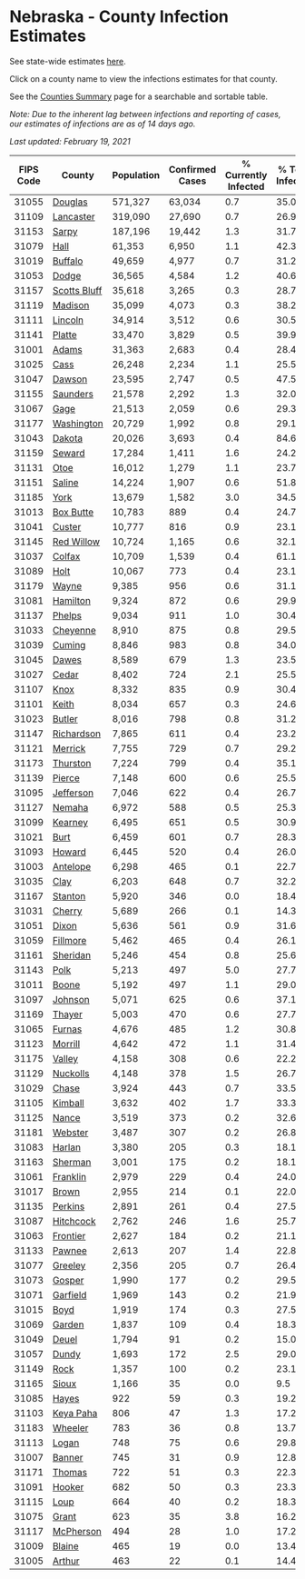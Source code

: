 # Nebraska - County Infection Estimates

See state-wide estimates [here](/infections/us-ne).

Click on a county name to view the infections estimates for that county.

See the [Counties Summary](/infections/summary-counties) page for a searchable and sortable table.

*Note: Due to the inherent lag between infections and reporting of cases, our estimates of infections are as of 14 days ago.*

*Last updated: February 19, 2021*

|   FIPS Code |                       County |   Population |   Confirmed Cases |   % Currently Infected |   % Total Infected |
|-------------|------------------------------|--------------|-------------------|------------------------|--------------------|
|       31055 |           [Douglas](douglas) |      571,327 |            63,034 |                    0.7 |               35.0 |
|       31109 |       [Lancaster](lancaster) |      319,090 |            27,690 |                    0.7 |               26.9 |
|       31153 |               [Sarpy](sarpy) |      187,196 |            19,442 |                    1.3 |               31.7 |
|       31079 |                 [Hall](hall) |       61,353 |             6,950 |                    1.1 |               42.3 |
|       31019 |           [Buffalo](buffalo) |       49,659 |             4,977 |                    0.7 |               31.2 |
|       31053 |               [Dodge](dodge) |       36,565 |             4,584 |                    1.2 |               40.6 |
|       31157 | [Scotts Bluff](scotts-bluff) |       35,618 |             3,265 |                    0.3 |               28.7 |
|       31119 |           [Madison](madison) |       35,099 |             4,073 |                    0.3 |               38.2 |
|       31111 |           [Lincoln](lincoln) |       34,914 |             3,512 |                    0.6 |               30.5 |
|       31141 |             [Platte](platte) |       33,470 |             3,829 |                    0.5 |               39.9 |
|       31001 |               [Adams](adams) |       31,363 |             2,683 |                    0.4 |               28.4 |
|       31025 |                 [Cass](cass) |       26,248 |             2,234 |                    1.1 |               25.5 |
|       31047 |             [Dawson](dawson) |       23,595 |             2,747 |                    0.5 |               47.5 |
|       31155 |         [Saunders](saunders) |       21,578 |             2,292 |                    1.3 |               32.0 |
|       31067 |                 [Gage](gage) |       21,513 |             2,059 |                    0.6 |               29.3 |
|       31177 |     [Washington](washington) |       20,729 |             1,992 |                    0.8 |               29.1 |
|       31043 |             [Dakota](dakota) |       20,026 |             3,693 |                    0.4 |               84.6 |
|       31159 |             [Seward](seward) |       17,284 |             1,411 |                    1.6 |               24.2 |
|       31131 |                 [Otoe](otoe) |       16,012 |             1,279 |                    1.1 |               23.7 |
|       31151 |             [Saline](saline) |       14,224 |             1,907 |                    0.6 |               51.8 |
|       31185 |                 [York](york) |       13,679 |             1,582 |                    3.0 |               34.5 |
|       31013 |       [Box Butte](box-butte) |       10,783 |               889 |                    0.4 |               24.7 |
|       31041 |             [Custer](custer) |       10,777 |               816 |                    0.9 |               23.1 |
|       31145 |     [Red Willow](red-willow) |       10,724 |             1,165 |                    0.6 |               32.1 |
|       31037 |             [Colfax](colfax) |       10,709 |             1,539 |                    0.4 |               61.1 |
|       31089 |                 [Holt](holt) |       10,067 |               773 |                    0.4 |               23.1 |
|       31179 |               [Wayne](wayne) |        9,385 |               956 |                    0.6 |               31.1 |
|       31081 |         [Hamilton](hamilton) |        9,324 |               872 |                    0.6 |               29.9 |
|       31137 |             [Phelps](phelps) |        9,034 |               911 |                    1.0 |               30.4 |
|       31033 |         [Cheyenne](cheyenne) |        8,910 |               875 |                    0.8 |               29.5 |
|       31039 |             [Cuming](cuming) |        8,846 |               983 |                    0.8 |               34.0 |
|       31045 |               [Dawes](dawes) |        8,589 |               679 |                    1.3 |               23.5 |
|       31027 |               [Cedar](cedar) |        8,402 |               724 |                    2.1 |               25.5 |
|       31107 |                 [Knox](knox) |        8,332 |               835 |                    0.9 |               30.4 |
|       31101 |               [Keith](keith) |        8,034 |               657 |                    0.3 |               24.6 |
|       31023 |             [Butler](butler) |        8,016 |               798 |                    0.8 |               31.2 |
|       31147 |     [Richardson](richardson) |        7,865 |               611 |                    0.4 |               23.2 |
|       31121 |           [Merrick](merrick) |        7,755 |               729 |                    0.7 |               29.2 |
|       31173 |         [Thurston](thurston) |        7,224 |               799 |                    0.4 |               35.1 |
|       31139 |             [Pierce](pierce) |        7,148 |               600 |                    0.6 |               25.5 |
|       31095 |       [Jefferson](jefferson) |        7,046 |               622 |                    0.4 |               26.7 |
|       31127 |             [Nemaha](nemaha) |        6,972 |               588 |                    0.5 |               25.3 |
|       31099 |           [Kearney](kearney) |        6,495 |               651 |                    0.5 |               30.9 |
|       31021 |                 [Burt](burt) |        6,459 |               601 |                    0.7 |               28.3 |
|       31093 |             [Howard](howard) |        6,445 |               520 |                    0.4 |               26.0 |
|       31003 |         [Antelope](antelope) |        6,298 |               465 |                    0.1 |               22.7 |
|       31035 |                 [Clay](clay) |        6,203 |               648 |                    0.7 |               32.2 |
|       31167 |           [Stanton](stanton) |        5,920 |               346 |                    0.0 |               18.4 |
|       31031 |             [Cherry](cherry) |        5,689 |               266 |                    0.1 |               14.3 |
|       31051 |               [Dixon](dixon) |        5,636 |               561 |                    0.9 |               31.6 |
|       31059 |         [Fillmore](fillmore) |        5,462 |               465 |                    0.4 |               26.1 |
|       31161 |         [Sheridan](sheridan) |        5,246 |               454 |                    0.8 |               25.6 |
|       31143 |                 [Polk](polk) |        5,213 |               497 |                    5.0 |               27.7 |
|       31011 |               [Boone](boone) |        5,192 |               497 |                    1.1 |               29.0 |
|       31097 |           [Johnson](johnson) |        5,071 |               625 |                    0.6 |               37.1 |
|       31169 |             [Thayer](thayer) |        5,003 |               470 |                    0.6 |               27.7 |
|       31065 |             [Furnas](furnas) |        4,676 |               485 |                    1.2 |               30.8 |
|       31123 |           [Morrill](morrill) |        4,642 |               472 |                    1.1 |               31.4 |
|       31175 |             [Valley](valley) |        4,158 |               308 |                    0.6 |               22.2 |
|       31129 |         [Nuckolls](nuckolls) |        4,148 |               378 |                    1.5 |               26.7 |
|       31029 |               [Chase](chase) |        3,924 |               443 |                    0.7 |               33.5 |
|       31105 |           [Kimball](kimball) |        3,632 |               402 |                    1.7 |               33.3 |
|       31125 |               [Nance](nance) |        3,519 |               373 |                    0.2 |               32.6 |
|       31181 |           [Webster](webster) |        3,487 |               307 |                    0.2 |               26.8 |
|       31083 |             [Harlan](harlan) |        3,380 |               205 |                    0.3 |               18.1 |
|       31163 |           [Sherman](sherman) |        3,001 |               175 |                    0.2 |               18.1 |
|       31061 |         [Franklin](franklin) |        2,979 |               229 |                    0.4 |               24.0 |
|       31017 |               [Brown](brown) |        2,955 |               214 |                    0.1 |               22.0 |
|       31135 |           [Perkins](perkins) |        2,891 |               261 |                    0.4 |               27.5 |
|       31087 |       [Hitchcock](hitchcock) |        2,762 |               246 |                    1.6 |               25.7 |
|       31063 |         [Frontier](frontier) |        2,627 |               184 |                    0.2 |               21.1 |
|       31133 |             [Pawnee](pawnee) |        2,613 |               207 |                    1.4 |               22.8 |
|       31077 |           [Greeley](greeley) |        2,356 |               205 |                    0.7 |               26.4 |
|       31073 |             [Gosper](gosper) |        1,990 |               177 |                    0.2 |               29.5 |
|       31071 |         [Garfield](garfield) |        1,969 |               143 |                    0.2 |               21.9 |
|       31015 |                 [Boyd](boyd) |        1,919 |               174 |                    0.3 |               27.5 |
|       31069 |             [Garden](garden) |        1,837 |               109 |                    0.4 |               18.3 |
|       31049 |               [Deuel](deuel) |        1,794 |                91 |                    0.2 |               15.0 |
|       31057 |               [Dundy](dundy) |        1,693 |               172 |                    2.5 |               29.0 |
|       31149 |                 [Rock](rock) |        1,357 |               100 |                    0.2 |               23.1 |
|       31165 |               [Sioux](sioux) |        1,166 |                35 |                    0.0 |                9.5 |
|       31085 |               [Hayes](hayes) |          922 |                59 |                    0.3 |               19.2 |
|       31103 |       [Keya Paha](keya-paha) |          806 |                47 |                    1.3 |               17.2 |
|       31183 |           [Wheeler](wheeler) |          783 |                36 |                    0.8 |               13.7 |
|       31113 |               [Logan](logan) |          748 |                75 |                    0.6 |               29.8 |
|       31007 |             [Banner](banner) |          745 |                31 |                    0.9 |               12.8 |
|       31171 |             [Thomas](thomas) |          722 |                51 |                    0.3 |               22.3 |
|       31091 |             [Hooker](hooker) |          682 |                50 |                    0.3 |               23.3 |
|       31115 |                 [Loup](loup) |          664 |                40 |                    0.2 |               18.3 |
|       31075 |               [Grant](grant) |          623 |                35 |                    3.8 |               16.2 |
|       31117 |       [McPherson](mcpherson) |          494 |                28 |                    1.0 |               17.2 |
|       31009 |             [Blaine](blaine) |          465 |                19 |                    0.0 |               13.4 |
|       31005 |             [Arthur](arthur) |          463 |                22 |                    0.1 |               14.4 |